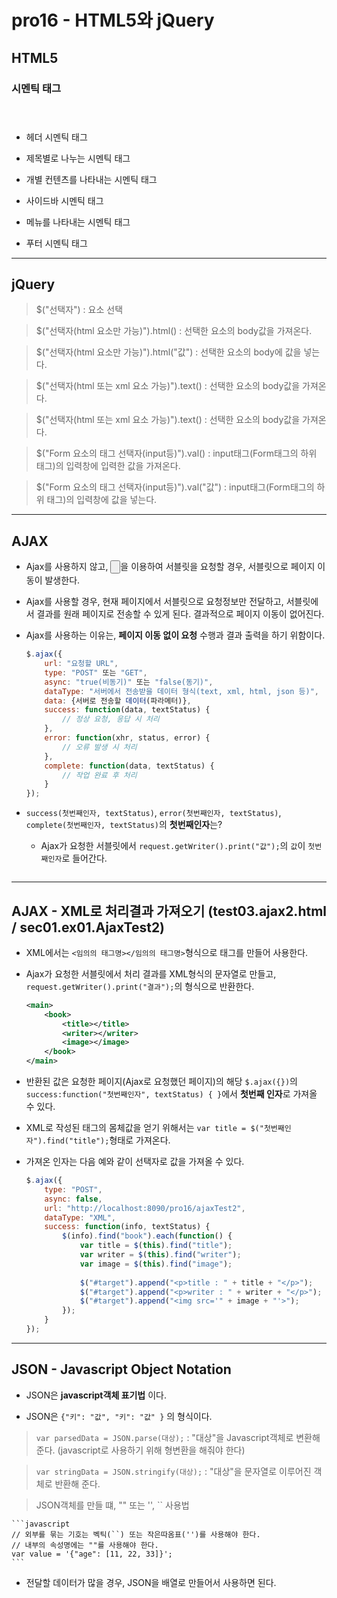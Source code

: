 #	pro16 - HTML5와 jQuery

##	HTML5

###	시멘틱 태그

>	<header></header>

*	헤더 시멘틱 태그

>	<section></section>

*	제목별로 나누는 시멘틱 태그
	
>	 <article></article>

*	개별 컨텐츠를 나타내는 시멘틱 태그
	
>	<aside></aside>

*	사이드바 시멘틱 태그
	
>	<nav></nav>

*	메뉴를 나타내는 시멘틱 태그
	
>	<footer></footer>

*	푸터 시멘틱 태그
		
---

##	jQuery

>	$("선택자") : 요소 선택

>	$("선택자(html 요소만 가능)").html() : 선택한 요소의 body값을 가져온다.

>	$("선택자(html 요소만 가능)").html("값") : 선택한 요소의 body에 값을 넣는다.

>	$("선택자(html 또는 xml 요소 가능)").text() : 선택한 요소의 body값을 가져온다.

>	$("선택자(html 또는 xml 요소 가능)").text() : 선택한 요소의 body값을 가져온다.

>	$("Form 요소의 태그 선택자(input등)").val() : input태그(Form태그의 하위 태그)의 입력창에 입력한 값을 가져온다.

>	$("Form 요소의 태그 선택자(input등)").val("값") : input태그(Form태그의 하위 태그)의 입력창에 값을 넣는다.

---

##	AJAX
	
*	Ajax를 사용하지 않고, <input type="button">을 이용하여 서블릿을 요청할 경우, 서블릿으로 페이지 이동이 발생한다.
	
*	Ajax를 사용할 경우, 현재 페이지에서 서블릿으로 요청정보만 전달하고, 서블릿에서 결과를 원래 페이지로 전송할 수 있게 된다. 결과적으로 페이지 이동이 없어진다.
	
*	Ajax를 사용하는 이유는, **페이지 이동 없이 요청** 수행과 결과 출력을 하기 위함이다.

	```javascript
	$.ajax({
		url: "요청할 URL",
		type: "POST" 또는 "GET",
		async: "true(비동기)" 또는 "false(동기)",
		dataType: "서버에서 전송받을 데이터 형식(text, xml, html, json 등)",
		data: {서버로 전송할 데이터(파라메터)},
		success: function(data, textStatus) {
			// 정상 요청, 응답 시 처리
		},
		error: function(xhr, status, error) {
			// 오류 발생 시 처리
		},
		complete: function(data, textStatus) {
			// 작업 완료 후 처리
		}
	});
	
*	``success(첫번째인자, textStatus)``, ``error(첫번째인자, textStatus)``, ``complete(첫번째인자, textStatus)``의 **첫번째인자**는?

	*	Ajax가 요청한 서블릿에서 ``request.getWriter().print("값");``의 ``값``이 ``첫번째인자``로 들어간다.
	```
	
---

##	AJAX - XML로 처리결과 가져오기 (test03.ajax2.html / sec01.ex01.AjaxTest2)

*	XML에서는 ``<임의의 태그명></임의의 태그명>``형식으로 태그를 만들어 사용한다.

*	Ajax가 요청한 서블릿에서 처리 결과를 XML형식의 문자열로 만들고, ``request.getWriter().print("결과");``의 형식으로 반환한다.

	```xml
	<main>
		<book>
			<title></title>
			<writer></writer>
			<image></image>
		</book>
	</main>
	```

*	반환된 값은 요청한 페이지(Ajax로 요청했던 페이지)의 해당 ``$.ajax({})``의 ``success:function("첫번째인자", textStatus) { }``에서 **첫번째 인자**로 가져올 수 있다.

*	XML로 작성된 태그의 몸체값을 얻기 위해서는 ``var title = $("첫번째인자").find("title");``형태로 가져온다.

*	가져온 인자는 다음 예와 같이 선택자로 값을 가져올 수 있다.

	```javascript
	$.ajax({
		type: "POST",
		async: false,
		url: "http://localhost:8090/pro16/ajaxTest2",
		dataType: "XML",
		success: function(info, textStatus) {
			$(info).find("book").each(function() {
				var title = $(this).find("title");
				var writer = $(this).find("writer");
				var image = $(this).find("image");
				
				$("#target").append("<p>title : " + title + "</p>");
				$("#target").append("<p>writer : " + writer + "</p>");
				$("#target").append("<img src='" + image + "'>");
			});
		}
	});
	```
	
---

##	JSON - Javascript Object Notation

*	JSON은 **javascript객체 표기법** 이다.

*	JSON은 ``{"키": "값", "키": "값" }`` 의 형식이다.

>	``var parsedData = JSON.parse(대상);`` : "대상"을 Javascript객체로 변환해 준다. (javascript로 사용하기 위해 형변환을 해줘야 한다)

>	``var stringData = JSON.stringify(대상);`` : "대상"을 문자열로 이루어진 객체로 반환해 준다.

>	JSON객체를 만들 떄, "" 또는 '', `` 사용법

	```javascript
	// 외부를 묶는 기호는 벡틱(``) 또는 작은따옴표('')를 사용해야 한다.
	// 내부의 속성명에는 ""를 사용해야 한다.
	var value = '{"age": [11, 22, 33]}';
	```
	
*	전달할 데이터가 많을 경우, JSON을 배열로 만들어서 사용하면 된다.